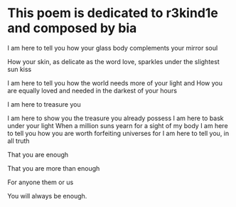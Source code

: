 # This poem is dedicated to r3kind1e and composed by bia
I am here to tell you how your glass body complements your mirror soul 

How your skin, as delicate as the word love, sparkles under the slightest sun kiss

I am here to tell you how the world needs more of your light and How you are equally loved and needed in the darkest of your hours 

I am here to treasure you

I am here to show you the treasure you already possess I am here to bask under your light When a million suns yearn for a sight of my body I am here to tell you how you are worth forfeiting universes for I am here to tell you, in all truth

That you are enough

That you are more than enough

For anyone them or us 

You will always be enough.